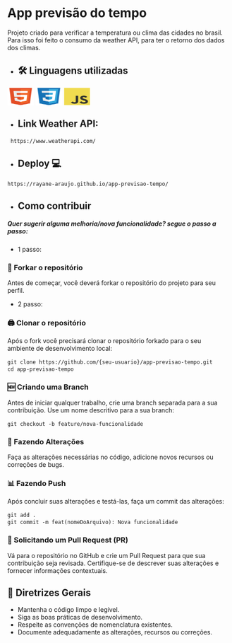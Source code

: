  # App previsão do tempo

Projeto criado para verificar a temperatura ou clima das cidades no brasil. Para isso foi feito o consumo da weather API, para ter o retorno dos dados dos climas.

- ##  🛠️ Linguagens utilizadas
  
<div>
    <img align='center' height='40' width='60' title='HTML5' alt='html5' src='https://github.com/devicons/devicon/blob/master/icons/html5/html5-original.svg' />
    <img align='center' height='40' width='60' title='CSS3' alt='css3' src='https://github.com/devicons/devicon/blob/master/icons/css3/css3-original.svg' />
    <img align='center' height='40' width='60' title='Javascript' alt='javascript' src='https://github.com/devicons/devicon/blob/master/icons/javascript/javascript-original.svg' />
</div> 

- ## Link Weather API:

```
 https://www.weatherapi.com/
```

- ## Deploy 💻

```
https://rayane-araujo.github.io/app-previsao-tempo/
```


- ## Como contribuir
##### Quer sugerir alguma melhoria/nova funcionalidade? segue o passo a passo:

 - 1 passo: 
 ### 🌳 Forkar o repositório
Antes de começar, você deverá forkar o repositório do projeto para seu perfil.

 - 2 passo: 
 ###  🖨  Clonar o repositório
  Após o fork você precisará clonar o repositório forkado para o seu ambiente de desenvolvimento local:

```
git clone https://github.com/{seu-usuario}/app-previsao-tempo.git
cd app-previsao-tempo
```
### 🆕 Criando uma Branch
Antes de iniciar qualquer trabalho, crie uma branch separada para a sua contribuição. Use um nome descritivo para a sua branch:

```
git checkout -b feature/nova-funcionalidade
```

### 🔨 Fazendo Alterações
Faça as alterações necessárias no código, adicione novos recursos ou correções de bugs.

### 📊 Fazendo Push
Após concluir suas alterações e testá-las, faça um commit das alterações:
```
git add .
git commit -m feat(nomeDoArquivo): Nova funcionalidade
```

### 📨 Solicitando um Pull Request (PR)

Vá para o repositório no GitHub e crie um Pull Request para que sua contribuição seja revisada. Certifique-se de descrever suas alterações e fornecer informações contextuais.

## 💼 Diretrizes Gerais

- Mantenha o código limpo e legível.
- Siga as boas práticas de desenvolvimento.
- Respeite as convenções de nomenclatura existentes.
- Documente adequadamente as alterações, recursos ou correções.
